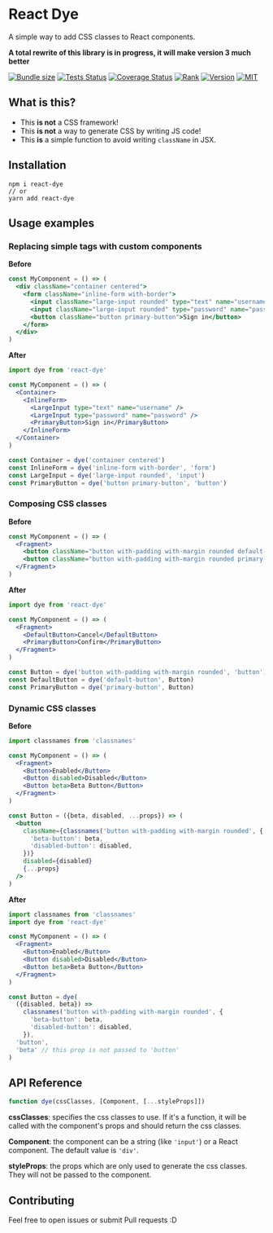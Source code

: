 # React Dye

A simple way to add CSS classes to React components.

**A total rewrite of this library is in progress, it will make version 3 much better**

[![Bundle size](https://img.shields.io/bundlephobia/minzip/react-dye?style=flat-square)](https://bundlephobia.com/result?p=react-dye@latest)
[![Tests Status](https://img.shields.io/github/actions/workflow/status/webneat/react-dye/tests.yml?branch=master&style=flat-square)](https://github.com/webneat/react-tidy/actions?query=workflow:"Tests")
[![Coverage Status](https://img.shields.io/coveralls/github/webNeat/react-dye/master?style=flat-square)](https://coveralls.io/github/webNeat/react-dye?branch=master)
[![Rank](https://img.shields.io/librariesio/sourcerank/npm/react-dye?style=flat-square)](https://libraries.io/npm/react-dye)
[![Version](https://img.shields.io/npm/v/react-dye?style=flat-square)](https://www.npmjs.com/package/react-dye)
[![MIT](https://img.shields.io/npm/l/react-dye?style=flat-square)](LICENSE)

## What is this?

- This **is not** a CSS framework!
- This **is not** a way to generate CSS by writing JS code!
- This **is** a simple function to avoid writing `className` in JSX.

## Installation

```
npm i react-dye
// or
yarn add react-dye
```

## Usage examples

### Replacing simple tags with custom components

**Before**

```jsx
const MyComponent = () => (
  <div className="container centered">
    <form className="inline-form with-border">
      <input className="large-input rounded" type="text" name="username" />
      <input className="large-input rounded" type="password" name="password" />
      <button className="button primary-button">Sign in</button>
    </form>
  </div>
)
```

**After**

```jsx
import dye from 'react-dye'

const MyComponent = () => (
  <Container>
    <InlineForm>
      <LargeInput type="text" name="username" />
      <LargeInput type="password" name="password" />
      <PrimaryButton>Sign in</PrimaryButton>
    </InlineForm>
  </Container>
)

const Container = dye('container centered')
const InlineForm = dye('inline-form with-border', 'form')
const LargeInput = dye('large-input rounded', 'input')
const PrimaryButton = dye('button primary-button', 'button')
```

### Composing CSS classes

**Before**

```jsx
const MyComponent = () => (
  <Fragment>
    <button className="button with-padding with-margin rounded default-button">Cancel</button>
    <button className="button with-padding with-margin rounded primary-button">Confirm</button>
  </Fragment>
)
```

**After**

```jsx
import dye from 'react-dye'

const MyComponent = () => (
  <Fragment>
    <DefaultButton>Cancel</DefaultButton>
    <PrimaryButton>Confirm</PrimaryButton>
  </Fragment>
)

const Button = dye('button with-padding with-margin rounded', 'button')
const DefaultButton = dye('default-button', Button)
const PrimaryButton = dye('primary-button', Button)
```

### Dynamic CSS classes

**Before**

```jsx
import classnames from 'classnames'

const MyComponent = () => (
  <Fragment>
    <Button>Enabled</Button>
    <Button disabled>Disabled</Button>
    <Button beta>Beta Button</Button>
  </Fragment>
)

const Button = ({beta, disabled, ...props}) => (
  <button
    className={classnames('button with-padding with-margin rounded', {
      'beta-button': beta,
      'disabled-button': disabled,
    })}
    disabled={disabled}
    {...props}
  />
)
```

**After**

```jsx
import classnames from 'classnames'
import dye from 'react-dye'

const MyComponent = () => (
  <Fragment>
    <Button>Enabled</Button>
    <Button disabled>Disabled</Button>
    <Button beta>Beta Button</Button>
  </Fragment>
)

const Button = dye(
  ({disabled, beta}) =>
    classnames('button with-padding with-margin rounded', {
      'beta-button': beta,
      'disabled-button': disabled,
    }),
  'button',
  'beta' // this prop is not passed to 'button'
)
```

## API Reference

```js
function dye(cssClasses, [Component, [...styleProps]])
```

**cssClasses**: specifies the css classes to use. If it's a function, it will be called with the component's props and should return the css classes.

**Component**: the component can be a string (like `'input'`) or a React component. The default value is `'div'`.

**styleProps**: the props which are only used to generate the css classes. They will not be passed to the component.

## Contributing

Feel free to open issues or submit Pull requests :D
